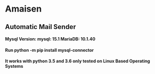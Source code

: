 # Amaisen
## Automatic Mail Sender

#### Mysql Version: mysql: 15.1  MariaDB: 10.1.40

#### Run python -m pip install mysql-connector

#### It works with python 3.5 and 3.6 only tested on Linux Based Operating Systems
